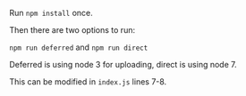 Run `npm install` once.

Then there are two options to run:

`npm run deferred` and `npm run direct`

Deferred is using node 3 for uploading, direct is using node 7.

This can be modified in `index.js` lines 7-8.
